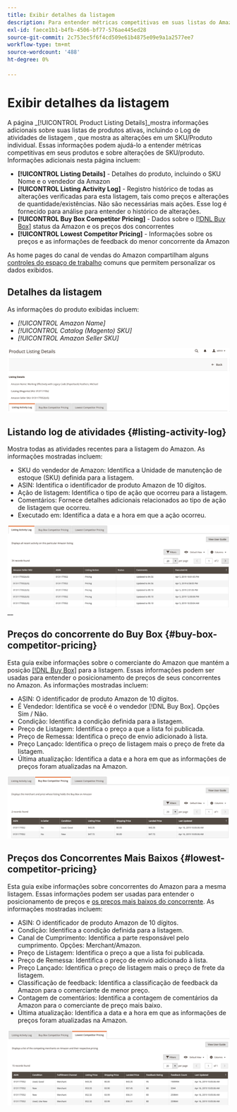```yaml
---
title: Exibir detalhes da listagem
description: Para entender métricas competitivas em suas listas do Amazon e em alterações de SKU/produto individuais, consulte a página Detalhes da lista de produtos .
exl-id: faece1b1-b4fb-4506-bf77-576ae445ed28
source-git-commit: 2c753ec5f6f4cd509e61b4875e09e9a1a2577ee7
workflow-type: tm+mt
source-wordcount: '488'
ht-degree: 0%

---
```


# Exibir detalhes da listagem

A página _[!UICONTROL Product Listing Details]_mostra informações adicionais sobre suas listas de produtos ativas, incluindo o Log de atividades de listagem , que mostra as alterações em um SKU/Produto individual. Essas informações podem ajudá-lo a entender métricas competitivas em seus produtos e sobre alterações de SKU/produto. Informações adicionais nesta página incluem:

- **[!UICONTROL Listing Details]** - Detalhes do produto, incluindo o SKU Nome e o vendedor da Amazon
- **[!UICONTROL Listing Activity Log]** - Registro histórico de todas as alterações verificadas para esta listagem, tais como preços e alterações de quantidade/existências. Não são necessárias mais ações. Esse log é fornecido para análise para entender o histórico de alterações.
- **[!UICONTROL Buy Box Competitor Pricing]** - Dados sobre o  [[!DNL Buy Box]](./buy-box-competitor-pricing.md) status da Amazon e os preços dos concorrentes
- **[!UICONTROL Lowest Competitor Pricing]** - Informações sobre os preços e as informações de feedback do menor concorrente da Amazon

As home pages do canal de vendas do Amazon compartilham alguns [controles do espaço de trabalho](./workspace-controls.md) comuns que permitem personalizar os dados exibidos.

## Detalhes da listagem

As informações do produto exibidas incluem:

- _[!UICONTROL Amazon Name]_
- _[!UICONTROL Catalog (Magento) SKU]_
- _[!UICONTROL Amazon Seller SKU]_

![Detalhes da listagem](assets/amazon-product-listing-details.png)

## Listando log de atividades {#listing-activity-log}

Mostra todas as atividades recentes para a listagem do Amazon. As informações mostradas incluem:

- SKU do vendedor de Amazon: Identifica a Unidade de manutenção de estoque (SKU) definida para a listagem.
- ASIN: Identifica o identificador de produto Amazon de 10 dígitos.
- Ação de listagem: Identifica o tipo de ação que ocorreu para a listagem.
- Comentários: Fornece detalhes adicionais relacionados ao tipo de ação de listagem que ocorreu.
- Executado em: Identifica a data e a hora em que a ação ocorreu.

![Detalhes da lista de produtos - Listando o log de atividades](assets/amazon-listing-activity-log.png)
__

## Preços do concorrente do Buy Box {#buy-box-competitor-pricing}

Esta guia exibe informações sobre o comerciante do Amazon que mantém a posição [[!DNL Buy Box]](./buy-box-competitor-pricing.md) para a listagem. Essas informações podem ser usadas para entender o posicionamento de preços de seus concorrentes no Amazon. As informações mostradas incluem:

- ASIN: O identificador de produto Amazon de 10 dígitos.
- É Vendedor: Identifica se você é o vendedor [!DNL Buy Box]. Opções Sim / Não.
- Condição: Identifica a condição definida para a listagem.
- Preço de Listagem: Identifica o preço a que a lista foi publicada.
- Preço de Remessa: Identifica o preço de envio adicionado à lista.
- Preço Lançado: Identifica o preço de listagem mais o preço de frete da listagem.
- Última atualização: Identifica a data e a hora em que as informações de preços foram atualizadas na Amazon.

![Detalhes da lista de produtos: Preços da concorrência Buy Box](assets/amazon-listing-details-buy-box-2.png)

## Preços dos Concorrentes Mais Baixos {#lowest-competitor-pricing}

Esta guia exibe informações sobre concorrentes do Amazon para a mesma listagem. Essas informações podem ser usadas para entender o posicionamento de preços e [os preços mais baixos do concorrente](./lowest-competitor-pricing.md). As informações mostradas incluem:

- ASIN: O identificador de produto Amazon de 10 dígitos.
- Condição: Identifica a condição definida para a listagem.
- Canal de Cumprimento: Identifica a parte responsável pelo cumprimento. Opções: Merchant/Amazon.
- Preço de Listagem: Identifica o preço a que a lista foi publicada.
- Preço de Remessa: Identifica o preço de envio adicionado à lista.
- Preço Lançado: Identifica o preço de listagem mais o preço de frete da listagem.
- Classificação de feedback: Identifica a classificação de feedback da Amazon para o comerciante de menor preço.
- Contagem de comentários: Identifica a contagem de comentários da Amazon para o comerciante de preço mais baixo.
- Última atualização: Identifica a data e a hora em que as informações de preços foram atualizadas na Amazon.

![Detalhes da lista de produtos - menor preço do concorrente](assets/amazon-listing-details-lowest-comp.png)
